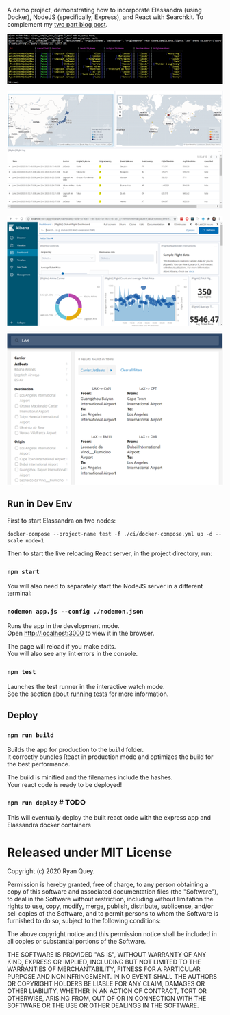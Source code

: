 A demo project, demonstrating how to incorporate Elassandra (using Docker), NodeJS (specifically, Express), and React with Searchkit. To complement my [two part blog post](https://medium.com/@rlquey2/elassandra-with-nodejs-demo-part-1-setting-up-elassandra-f94234aa4fc1).

![image](https://github.com/RyanQuey/node-elassandra-demo/blob/bbaae411738ad7f4c2d2035f0af4e00932662880/screenshots/now-working.png)

![image](https://github.com/RyanQuey/node-elassandra-demo/blob/bbaae411738ad7f4c2d2035f0af4e00932662880/screenshots/japan-only.png)

![image](https://github.com/RyanQuey/node-elassandra-demo/blob/bbaae411738ad7f4c2d2035f0af4e00932662880/screenshots/k-dashboard.png)

![image](https://github.com/RyanQuey/node-elassandra-demo/blob/bbaae411738ad7f4c2d2035f0af4e00932662880/screenshots/final.png)

## Run in Dev Env

First to start Elassandra on two nodes: 
```
docker-compose --project-name test -f ./ci/docker-compose.yml up -d --scale node=1
```

Then to start the live reloading React server, in the project directory, run:

### `npm start`

You will also need to separately start the NodeJS server in a different terminal: 
### `nodemon app.js --config ./nodemon.json`

Runs the app in the development mode.<br />
Open [http://localhost:3000](http://localhost:3000) to view it in the browser.

The page will reload if you make edits.<br />
You will also see any lint errors in the console.

### `npm test`

Launches the test runner in the interactive watch mode.<br />
See the section about [running tests](https://facebook.github.io/create-react-app/docs/running-tests) for more information.

## Deploy

### `npm run build`

Builds the app for production to the `build` folder.<br />
It correctly bundles React in production mode and optimizes the build for the best performance.

The build is minified and the filenames include the hashes.<br />
Your react code is ready to be deployed!

### `npm run deploy` # TODO

This will eventually deploy the built react code with the express app and Elassandra docker containers

# Released under MIT License

Copyright (c) 2020 Ryan Quey.

Permission is hereby granted, free of charge, to any person obtaining a copy of this software and associated documentation files (the "Software"), to deal in the Software without restriction, including without limitation the rights to use, copy, modify, merge, publish, distribute, sublicense, and/or sell copies of the Software, and to permit persons to whom the Software is furnished to do so, subject to the following conditions:

The above copyright notice and this permission notice shall be included in all copies or substantial portions of the Software.

THE SOFTWARE IS PROVIDED "AS IS", WITHOUT WARRANTY OF ANY KIND, EXPRESS OR IMPLIED, INCLUDING BUT NOT LIMITED TO THE WARRANTIES OF MERCHANTABILITY, FITNESS FOR A PARTICULAR PURPOSE AND NONINFRINGEMENT. IN NO EVENT SHALL THE AUTHORS OR COPYRIGHT HOLDERS BE LIABLE FOR ANY CLAIM, DAMAGES OR OTHER LIABILITY, WHETHER IN AN ACTION OF CONTRACT, TORT OR OTHERWISE, ARISING FROM, OUT OF OR IN CONNECTION WITH THE SOFTWARE OR THE USE OR OTHER DEALINGS IN THE SOFTWARE.
